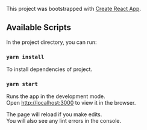 This project was bootstrapped with [Create React App](https://github.com/facebook/create-react-app).

## Available Scripts

In the project directory, you can run:

### `yarn install`

To install dependencies of project.

### `yarn start`

Runs the app in the development mode.<br />
Open [http://localhost:3000](http://localhost:3000) to view it in the browser.

The page will reload if you make edits.<br />
You will also see any lint errors in the console.